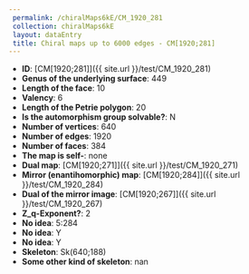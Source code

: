 ```yaml
--- 
 permalink: /chiralMaps6kE/CM_1920_281 
 collection: chiralMaps6kE
 layout: dataEntry
 title: Chiral maps up to 6000 edges - CM[1920;281]
---
```


- **ID**: [CM[1920;281]]({{ site.url }}/test/CM_1920_281)
- **Genus of the underlying surface**: 449
- **Length of the face**: 10
- **Valency**: 6
- **Length of the Petrie polygon**: 20
- **Is the automorphism group solvable?**: N
- **Number of vertices**: 640
- **Number of edges**: 1920
- **Number of faces**: 384
- **The map is self-**: none
- **Dual map**: [CM[1920;271]]({{ site.url }}/test/CM_1920_271)
- **Mirror (enantihomorphic) map**: [CM[1920;284]]({{ site.url }}/test/CM_1920_284)
- **Dual of the mirror image**: [CM[1920;267]]({{ site.url }}/test/CM_1920_267)
- **Z_q-Exponent?**: 2
- **No idea**:  5:284
- **No idea**: Y
- **No idea**: Y
- **Skeleton**: Sk(640;188)
- **Some other kind of skeleton**: nan
